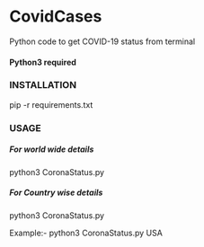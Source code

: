 # CovidCases
Python code to get COVID-19 status from terminal

#### Python3 required
### INSTALLATION 

pip -r requirements.txt

### USAGE

##### For world wide details
python3 CoronaStatus.py   

##### For Country wise details
python3 CoronaStatus.py <country name>

Example:-  python3 CoronaStatus.py USA
